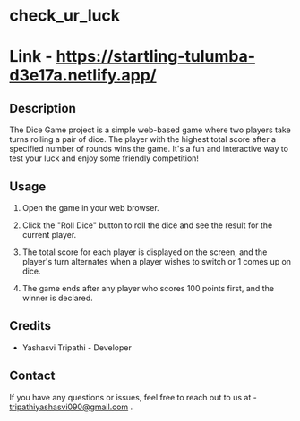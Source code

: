 # check_ur_luck
# Link - https://startling-tulumba-d3e17a.netlify.app/
## Description
The Dice Game project is a simple web-based game where two players take turns rolling a pair of dice. The player with the highest total score after a specified number of rounds wins the game. It's a fun and interactive way to test your luck and enjoy some friendly competition!

## Usage
1. Open the game in your web browser.
   
2. Click the "Roll Dice" button to roll the dice and see the result for the current player.

3. The total score for each player is displayed on the screen, and the player's turn alternates when a player wishes to switch or 1 comes up on dice.

4. The game ends after any player who scores 100 points first, and the winner is declared.
## Credits
- Yashasvi Tripathi - Developer
## Contact
If you have any questions or issues, feel free to reach out to us at - tripathiyashasvi090@gmail.com .
